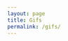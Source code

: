 ```yaml
---
layout: page
title: Gifs
permalink: /gifs/
---
```


<script type="text/javascript">
	
var gfyArray = [
{% for gif in site.data.gifs %}
"{{ gif.gfyid }}",
{% endfor %}
];

function getGfyTag(id) {
	var gfy = '<figure class="entry-gfy">';
	gfy += '<div class="gfyitem" data-expand="true" data-autoplay="true" data-id="';
	gfy += id;
	gfy += '" /></figure><br/>';
	return gfy;
}

function shuffle(sourceArray) {
    for (var i = 0; i < sourceArray.length - 1; i++) {
        var j = i + Math.floor(Math.random() * (sourceArray.length - i));

        var temp = sourceArray[j];
        sourceArray[j] = sourceArray[i];
        sourceArray[i] = temp;
    }
    return sourceArray;
}

var shuffledArray = shuffle(gfyArray);
document.write(getGfyTag(shuffledArray[0]));
document.write(getGfyTag(shuffledArray[1]));
document.write(getGfyTag(shuffledArray[2]));
  
</script>
